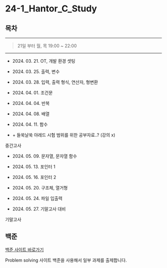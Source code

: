 # 24-1_Hantor_C_Study

## 목차

---

> 21일 부터 월, 목 19:00 ~ 22:00

---

- 2024\. 03. 21.  OT, 개발 환경 셋팅
  
- 2024\. 03. 25.  출력, 변수
  
- 2024\. 03. 28.  입력, 출력 형식, 연산자, 형변환
  
- 2024\. 04. 01.  조건문
  
- 2024\. 04. 04.  반복
  
- 2024\. 04. 08.  배열
  
- 2024\. 04. 11.  함수
  
- \+ 들쑥날쑥 야레드 시험 범위를 위한 공부자료..? (강의 x)

중간고사

- 2024\. 05. 09.  문자열, 문자열 함수

- 2024\. 05. 13.  포인터 1
  
- 2024\. 05. 16.  포인터 2
  
- 2024\. 05. 20.  구조체, 열거형
  
- 2024\. 05. 24.  파일 입출력

- 2024\. 05. 27.  기말고사 대비

기말고사

## 백준

[백준 사이트 바로가기](https://www.acmicpc.net/)

Problem solving 사이트 백준을 사용해서 일부 과제를 출제합니다.



